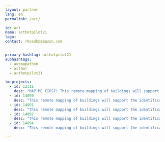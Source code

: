 ```yaml
---
layout: partner
lang: en
permalink: /act/

id: act
name: acthotpilot21
logo: 
contact: rhoadk@amazon.com


primary-hashtag: acthotpilot21
subhashtags:
  - awsmapathon
  - acthot
  - acthotpilot21

tm-projects:
  - id: 12311
    desc: "MAP ME FIRST! This remote mapping of buildings will support the identification and characterization of settlements, as well as the implementation of planned activities and largely the generation of data for humanitarian activities."
  - id: 14090
    desc: "This remote mapping of buildings will support the identification and characterization of settlements, as well as the implementation of planned activities and largely the generation of data for humanitarian activities."
  - id: 14091
    desc: "This remote mapping of buildings will support the identification and characterization of settlements, as well as the implementation of planned activities and largely the generation of data for humanitarian activities."
  - id: 14092
    desc: "This remote mapping of buildings will support the identification and characterization of settlements, as well as the implementation of planned activities and largely the generation of data for humanitarian activities."
  - id: 14094
    desc: "This remote mapping of buildings will support the identification and characterization of settlements, as well as the implementation of planned activities and largely the generation of data for humanitarian activities."

---
```

